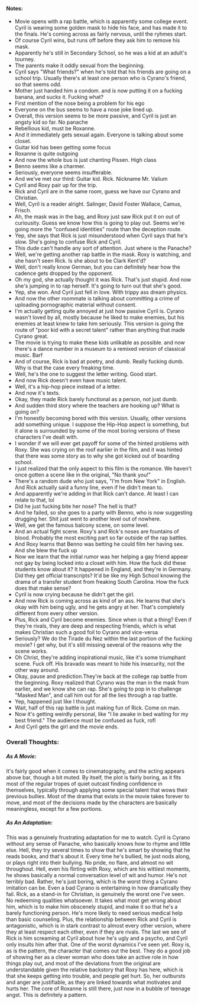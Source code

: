 #### Notes:
- Movie opens with a rap battle, which is apparently some college event. Cyril is wearing some golden mask to hide his face, and has made it to the finals. He's coming across as fairly nervous, until the ryhmes start.
- Of course Cyril wins, but runs off before they ask him to remove his mask.
- Apparently he's still in Secondary School, so he was a kid at an adult's tourney.
- The parents make it oddly sexual from the beginning.
- Cyril says "What friends?" when he's told that his friends are going on a school trip. Usually there's at least one person who is Cyrano's friend, so that seems odd.
- Mother just handed him a condom. and is now putting it on a fucking banana, and sucks it. Fucking what?
- First mention of the nose being a problem for his ego
- Everyone on the bus seems to have a nose joke lined up. 
- Overall, this version seems to be more passive, and Cyril is just an angsty kid so far. No panache
- Rebellious kid, must be Roxanne.
- And it immediately gets sexual again. Everyone is talking about some closet.
- Guitar kid has been getting some focus
- Roxanne is quite outgoing
- And now the whole bus is just chanting Pissen. High class
- Benno seems like a charmer.
- Seriously, everyone seems insufferable.
- And we've met our third: Guitar kid. Rick. Nickname Mr. Valium
- Cyril and Roxy pair up for the trip.
- Rick and Cyril are in the same room, guess we have our Cyrano and Christian.
- Well, Cyril is a reader alright. Salinger, David Foster Wallace, Camus, Frisch.
- Ah, the mask was in the bag, and Roxy just saw Rick put it on out of curiousity. Guess we know how this is going to play out. Seems we're going more the "confused identities" route than the deception route.
- Yep, she says that Rick is just misunderstood when Cyril says that he's slow. She's going to confuse Rick and Cyril.
- This dude can't handle any sort of attention. Just where is the Panache?
- Well, we're getting another rap battle in the mask. Roxy is watching, and she hasn't seen Rick. Is she about to be Clark Kent'd?
- Well, don't really know German, but you can definitely hear how the cadence gets dropped by the opponent.
- Oh my god, she actually thought it was Rick. That's just stupid. And now she's jumping in to rap herself. It's going to turn out that she's good.
- Yep, she won. And Cyril just fell in love. With trippy ass dream physics.
- And now the other roommate is talking about committing a crime of uploading pornographic material without consent.
- I'm actually getting quite annoyed at just how passive Cyril is. Cyrano wasn't loved by all, mostly because he liked to make enemies, but his enemies at least knew to take him seriously. This version is going the route of "poor kid with a secret talent" rather than anything that made Cyrano great.
- The movie is trying to make these kids unlikable as possible. and now there's a dance number in a museum to a remixed version of classical music. Barf
- And of course, Rick is bad at poetry, and dumb. Really fucking dumb. Why is that the case every freaking time.
- Well, he's the one to suggest the letter writing. Good start.
- And now Rick doesn't even have music talent.
- Well, it's a hip-hop piece instead of a letter.
- And now it's texts.
- Okay, they made Rick barely functional as a person, not just dumb.
- And sudden third story where the teachers are hooking up? What is going on?
- I'm honestly becoming bored with this version. Usually, other versions add something unique. I suppose the Hip-Hop aspect is something, but it alone is surrounded by some of the most boring versions of these characters I've dealt with.
- I wonder if we will ever get payoff for some of the hinted problems with Roxy. She was crying on the roof earlier in the film, and it was hinted that there was some story as to why she got kicked out of boarding school.
- I just realized that the only aspect to this film is the romance. We haven't once gotten a scene like in the original, "No thank you!"
- There's a random dude who just says, "I'm from New York" in English. And Rick actually said a funny line, even if he didn't mean to.
- And apparently we're adding in that Rick can't dance. At least I can relate to that, lol
- Did he just fucking bite her nose? The hell is that?
- And he failed, so she goes to a party with Benno, who is now suggesting drugging her. Shit just went to another level out of nowhere.
- Well, we get the famous balcony scene, on some level.
- And an actual fight scene. Roxy's and Rick's noses are fountains of blood. Probably the most exciting part so far outside of the rap battles.
- And Roxy learns that Benno was betting he could film her having sex. And she blew the fuck up
- Now we learn that the initial rumor was her helping a gay friend appear not gay by being locked into a closet with him. How the fuck did these students know about it? It happened in England, and they're in Germany. Did they get official transcripts? It'd be like my High School knowing the drama of a transfer student from freaking South Carolina. How the fuck does that make sense?
- Cyril is now crying because he didn't get the girl.
- And now Rick is coming across as kind of an ass. He learns that she's okay with him being ugly, and he gets angry at her. That's completely different from every other version.
- Plus, Rick and Cyril become enemies. Since when is that a thing? Even if they're rivals, they are deep and respecting friends, which is what makes Christian such a good foil to Cyrano and vice-versa
- Seriously? We do the Tirade du Nez within the last portion of the fucking movie? I get why, but it's still missing several of the reasons why the scene works.
- Oh Christ, they're adding inspirational music, like it's some triumphant scene. Fuck off. His bravado was meant to hide his insecurity, not the other way around.
- Okay, pause and prediction.They're back at the college rap battle from the beginning. Roxy realized that Cyrano was the man in the mask from earlier, and we know she can rap. She's going to pop in to challenge "Masked Man", and call him out for all the lies through a rap battle.
- Yep, happened just like I thought.
- Wait, half of this rap battle is just making fun of Rick. Come on man.
- Now it's getting weirdly personal, like "I lie awake in bed waiting for my best friend." The audience must be confused as fuck, rofl
- And Cyril gets the girl and the movie ends. 

### Overall Thoughts:
##### As A Movie:
It's fairly good when it comes to cinematography, and the acting appears above bar, though a bit muted. By itself, the plot is fairly boring, as it fits most of the regular tropes of quiet outcast finding confidence in themselves, typically through applying some special talent that wows their previous bullies. Most of the drama that exists in the movie takes forever to move, and most of the decisions made by the characters are basically meaningless, except for a few portions.

##### As An Adaptation:
This was a genuinely frustrating adaptation for me to watch. Cyril is Cyrano without any sense of Panache, who basically knows how to rhyme and little else. Hell, they try several times to show that he's smart by showing that he reads books, and that's about it. Every time he's bullied, he just nods along, or plays right into their bullying. No pride, no flare, and almost no wit throughout. Hell, even his flirting with Roxy, which are his wittiest moments, he shows basically a normal conversation level of wit and humor. He's not terribly bad. Rather, he's just boring, which is the worst thing a Cyrano imitation can be. Even a bad Cyrano is entertaining in how dramatically they fail.
Rick, as a stand-in for Christian, is genuinely the worst one I've seen. No redeeming qualities whatsoever. It takes what most get wrong about him, which is to make him obscenely stupid, and make it so that he's a barely functioning person. He's more likely to need serious medical help than basic counseling. Plus, the relationship between Rick and Cyril is antagonistic, which is in stark contrast to almost every other version, where they at least respect each other, even if they are rivals. The last we see of Rick is him screaming at Cyril about how he's ugly and a psycho, and Cyril only insults him after that. One of the worst dynamics I've seen yet.
Roxy is, as is the pattern, the character that comes out the best. They do a good job of showing her as a clever woman who does take an active role in how things play out, and most of the deviations from the original are understandable given the relative backstory that Roxy has here, which is that she keeps getting into trouble, and people get hurt. So, her outbursts and anger are justifiable, as they are linked towards what motivates and hurts her. The core of Roxanne is still there, just now in a bubble of teenage angst. This is definitely a pattern.
